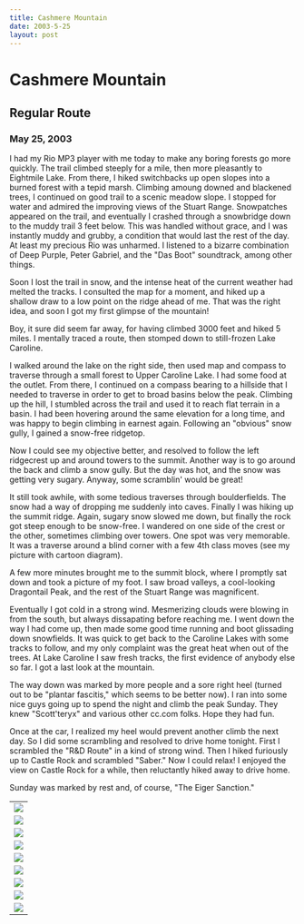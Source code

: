 ```yaml
---
title: Cashmere Mountain
date: 2003-5-25
layout: post
---
```


<h1>Cashmere Mountain</h1>
<h2>Regular Route</h2>
<h3>May 25, 2003</h3>

I had my Rio MP3 player with me today to make any boring forests go more quickly.
The trail climbed steeply for a mile, then more pleasantly to Eightmile Lake.
From there, I hiked switchbacks up open slopes into a burned forest with
a tepid marsh. Climbing amoung downed and blackened trees, I continued on
good trail to a scenic meadow slope. I stopped for water and admired the improving
views of the Stuart Range. Snowpatches appeared on the trail, and eventually I
crashed through a snowbridge down to the muddy trail 3 feet below. This was
handled without grace, and I was instantly muddy and grubby, a condition that
would last the rest of the day. At least my precious Rio was unharmed. I listened
to a bizarre combination of Deep Purple, Peter Gabriel, and the "Das Boot" soundtrack,
among other things.


Soon I lost the trail in snow, and the intense heat of the current weather had melted
the tracks. I consulted the map for a moment, and hiked up a shallow draw to a low point
on the ridge ahead of me. That was the right idea, and soon I got my first glimpse
of the mountain!


Boy, it sure did seem far away, for having climbed 3000 feet and hiked 5 miles.
I mentally traced a route, then stomped down to still-frozen Lake Caroline.


I walked around the lake on the right side, then used map and compass to traverse
through a small forest to Upper Caroline Lake. I had some food at the outlet.
From there, I continued on a compass bearing to a hillside that I needed to traverse
in order to get to broad basins below the peak. Climbing up the hill, I stumbled
across the trail and used it to reach flat terrain in a basin. I had been hovering
around the same elevation for a long time, and was happy to begin climbing 
in earnest again. Following an "obvious" snow gully, I gained a snow-free ridgetop.


Now I could see my objective better, and resolved to follow the left ridgecrest
up and around towers to the summit. Another way is to go around the back and climb
a snow gully. But the day was hot, and the snow was getting very sugary. Anyway,
some scramblin' would be great!


It still took awhile, with some tedious traverses through boulderfields. The
snow had a way of dropping me suddenly into caves. Finally I was hiking up the
summit ridge. Again, sugary snow slowed me down, but finally the rock got steep
enough to be snow-free. I wandered on one side of the crest or the other, sometimes
climbing over towers. One spot was very memorable. It was a traverse around a blind
corner with a few 4th class moves (see my picture with cartoon diagram).


A few more minutes brought me to the summit block, where I promptly sat down and
took a picture of my foot. I saw broad valleys, a cool-looking Dragontail
Peak, and the rest of the Stuart Range was magnificent.



Eventually I got cold in a strong wind. Mesmerizing clouds were blowing in from the
south, but always dissapating before reaching me. I went down the way I had come
up, then made some good time running and boot glissading down snowfields. It was
quick to get back to the Caroline Lakes with some tracks to follow, and my only
complaint was the great heat when out of the trees. At Lake Caroline I saw fresh
tracks, the first evidence of anybody else so far. I got a last look 
at the mountain.


The way down was marked by more people and a sore right heel (turned out to be
"plantar fascitis," which seems to be better now). I ran into some nice guys
going up to spend the night and climb the peak Sunday. They knew "Scott'teryx"
and various other cc.com folks. Hope they had fun.


Once at the car, I realized my heel would prevent another climb the next day.
So I did some scrambling and resolved to drive home tonight. First I scrambled
the "R&D Route" in a kind of strong wind. Then I hiked furiously up to
Castle Rock and scrambled "Saber." Now I could relax! I enjoyed the view on
Castle Rock for a while, then reluctantly hiked away to drive home.


Sunday was marked by rest and, of course, "The Eiger Sanction."




</td>

<td width="30%" valign=top>
<table>
<tr><td>
<a href="images/articles/trips/2003/waystogo.jpg"><img src="images/articles/trips/2003/waystogo.jpg"></a><br>
<i></i>
</td></tr>
<tr><td>
<a href="images/articles/trips/2003/goodhike.jpg"><img src="images/articles/trips/2003/goodhike.jpg"></a><br>
<i></i>
</td></tr>
<tr><td>
<a href="images/articles/trips/2003/closerlook.jpg"><img src="images/articles/trips/2003/closerlook.jpg"></a><br>
<i></i>
</td></tr>
<tr><td>
<a href="images/articles/trips/2003/funtraverse.jpg"><img src="images/articles/trips/2003/funtraverse.jpg"></a><br>
<i></i>
</td></tr>
<tr><td>
<a href="images/articles/trips/2003/footnsummit.jpg"><img src="images/articles/trips/2003/footnsummit.jpg"></a><br>
<i></i>
</td></tr>
<tr><td>
<a href="images/articles/trips/2003/broadvalleys.jpg"><img src="images/articles/trips/2003/broadvalleys.jpg"></a><br>
<i></i>
</td></tr>
<tr><td>
<a href="images/articles/trips/2003/colchuckarea.jpg"><img src="images/articles/trips/2003/colchuckarea.jpg"></a><br>
<i></i>
</td></tr>
<tr><td>
<a href="images/articles/trips/2003/stuartrange.jpg"><img src="images/articles/trips/2003/stuartrange.jpg"></a><br>
<i></i>
</td></tr>
<tr><td>
<a href="images/articles/trips/2003/fromlake.jpg"><img src="images/articles/trips/2003/fromlake.jpg"></a><br>
<i></i>
</td></tr>
</table>


